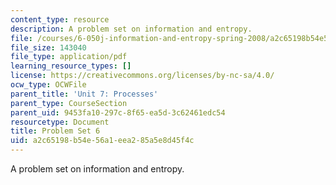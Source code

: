 ```yaml
---
content_type: resource
description: A problem set on information and entropy.
file: /courses/6-050j-information-and-entropy-spring-2008/a2c65198b54e56a1eea285a5e8d45f4c_MIT6_050JS08_ps_06.pdf
file_size: 143040
file_type: application/pdf
learning_resource_types: []
license: https://creativecommons.org/licenses/by-nc-sa/4.0/
ocw_type: OCWFile
parent_title: 'Unit 7: Processes'
parent_type: CourseSection
parent_uid: 9453fa10-297c-8f65-ea5d-3c62461edc54
resourcetype: Document
title: Problem Set 6
uid: a2c65198-b54e-56a1-eea2-85a5e8d45f4c
---
```

A problem set on information and entropy.